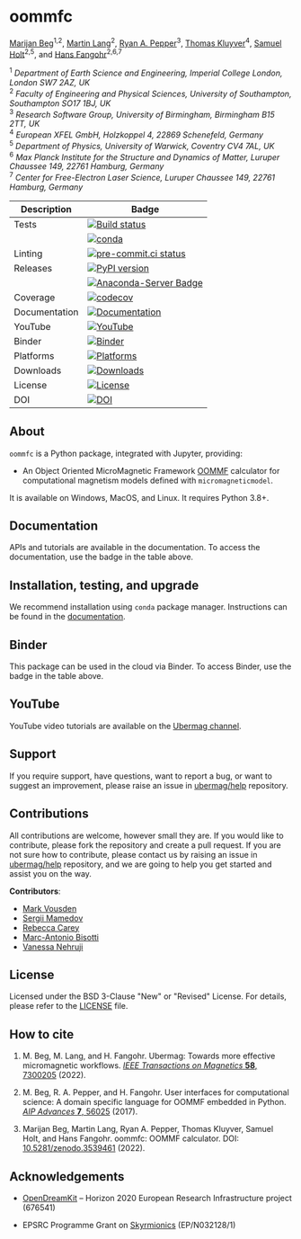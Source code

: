 # oommfc

[Marijan Beg](https://github.com/marijanbeg)<sup>1,2</sup>, [Martin Lang](https://github.com/lang-m)<sup>2</sup>, [Ryan A. Pepper](https://github.com/rpep)<sup>3</sup>, [Thomas Kluyver](https://github.com/takluyver)<sup>4</sup>, [Samuel Holt](https://github.com/samjrholt)<sup>2,5</sup>, and [Hans Fangohr](https://github.com/fangohr)<sup>2,6,7</sup>

<sup>1</sup> *Department of Earth Science and Engineering, Imperial College London, London SW7 2AZ, UK*  
<sup>2</sup> *Faculty of Engineering and Physical Sciences, University of Southampton, Southampton SO17 1BJ, UK*  
<sup>3</sup> *Research Software Group, University of Birmingham, Birmingham B15 2TT, UK*  
<sup>4</sup> *European XFEL GmbH, Holzkoppel 4, 22869 Schenefeld, Germany*  
<sup>5</sup> *Department of Physics, University of Warwick, Coventry CV4 7AL, UK*  
<sup>6</sup> *Max Planck Institute for the Structure and Dynamics of Matter, Luruper Chaussee 149, 22761 Hamburg, Germany*  
<sup>7</sup> *Center for Free-Electron Laser Science, Luruper Chaussee 149, 22761 Hamburg, Germany*  


| Description | Badge |
| --- | --- |
| Tests | [![Build status](https://github.com/ubermag/oommfc/workflows/workflow/badge.svg)](https://github.com/ubermag/oommfc/actions?query=workflow%3Aworkflow) |
|       | [![conda](https://github.com/ubermag/oommfc/workflows/conda/badge.svg)](https://github.com/ubermag/oommfc/actions?query=workflow%3Aconda) |
| Linting | [![pre-commit.ci status](https://results.pre-commit.ci/badge/github/ubermag/oommfc/master.svg)](https://results.pre-commit.ci/latest/github/ubermag/oommfc/master)
| Releases | [![PyPI version](https://badge.fury.io/py/oommfc.svg)](https://badge.fury.io/py/oommfc) |
|          | [![Anaconda-Server Badge](https://anaconda.org/conda-forge/oommfc/badges/version.svg)](https://anaconda.org/conda-forge/oommfc) |
| Coverage | [![codecov](https://codecov.io/gh/ubermag/oommfc/branch/master/graph/badge.svg?token=hcK4fofmrL)](https://codecov.io/gh/ubermag/oommfc) |
| Documentation | [![Documentation](https://img.shields.io/badge/Docs-ubermag.github.io-blue)](https://ubermag.github.io/documentation/oommfc.html) |
| YouTube | [![YouTube](https://img.shields.io/badge/YouTube-ubermag-blue)](https://www.youtube.com/channel/UC7MSqVQSMFV42R1jAYmKGLg) |
| Binder | [![Binder](https://mybinder.org/badge_logo.svg)](https://mybinder.org/v2/gh/ubermag/oommfc/latest?urlpath=lab/tree/docs) |
| Platforms | [![Platforms](https://anaconda.org/conda-forge/oommfc/badges/platforms.svg)](https://anaconda.org/conda-forge/oommfc) |
| Downloads | [![Downloads](https://anaconda.org/conda-forge/oommfc/badges/downloads.svg)](https://anaconda.org/conda-forge/oommfc) |
| License | [![License](https://img.shields.io/badge/License-BSD%203--Clause-blue.svg)](https://opensource.org/licenses/BSD-3-Clause) |
| DOI | [![DOI](https://zenodo.org/badge/67028400.svg)](https://zenodo.org/badge/latestdoi/67028400) |

## About

`oommfc` is a Python package, integrated with Jupyter, providing:

- An Object Oriented MicroMagnetic Framework [OOMMF](https://math.nist.gov/oommf/) calculator for computational magnetism models defined with `micromagneticmodel`.


It is available on Windows, MacOS, and Linux. It requires Python 3.8+.

## Documentation

APIs and tutorials are available in the documentation. To access the documentation, use the badge in the table above.

## Installation, testing, and upgrade

We recommend installation using `conda` package manager. Instructions can be found in the [documentation](https://ubermag.github.io/installation.html).

## Binder

This package can be used in the cloud via Binder. To access Binder, use the badge in the table above.

## YouTube

YouTube video tutorials are available on the [Ubermag channel](https://www.youtube.com/channel/UC7MSqVQSMFV42R1jAYmKGLg).

## Support

If you require support, have questions, want to report a bug, or want to suggest an improvement, please raise an issue in [ubermag/help](https://github.com/ubermag/help) repository.

## Contributions

All contributions are welcome, however small they are. If you would like to contribute, please fork the repository and create a pull request. If you are not sure how to contribute, please contact us by raising an issue in [ubermag/help](https://github.com/ubermag/help) repository, and we are going to help you get started and assist you on the way.

**Contributors**:

- [Mark Vousden](https://github.com/mvousden)
- [Sergii Mamedov](https://github.com/sergii-mamedov)
- [Rebecca Carey](https://github.com/rlc2v07)
- [Marc-Antonio Bisotti](https://github.com/logicabrity)
- [Vanessa Nehruji](https://github.com/vanessanehruji)

## License

Licensed under the BSD 3-Clause "New" or "Revised" License. For details, please refer to the [LICENSE](LICENSE) file.

## How to cite

1. M. Beg, M. Lang, and H. Fangohr. Ubermag: Towards more effective micromagnetic workflows. [*IEEE Transactions on Magnetics* **58**, 7300205](https://doi.org/10.1109/TMAG.2021.3078896) (2022).

2. M. Beg, R. A. Pepper, and H. Fangohr. User interfaces for computational science: A domain specific language for OOMMF embedded in Python. [*AIP Advances* **7**, 56025](http://aip.scitation.org/doi/10.1063/1.4977225) (2017).

3. Marijan Beg, Martin Lang, Ryan A. Pepper, Thomas Kluyver, Samuel Holt, and Hans Fangohr. oommfc: OOMMF calculator. DOI: [10.5281/zenodo.3539461](http://doi.org/10.5281/zenodo.3539461) (2022).

## Acknowledgements

- [OpenDreamKit](http://opendreamkit.org/) – Horizon 2020 European Research Infrastructure project (676541)

- EPSRC Programme Grant on [Skyrmionics](http://www.skyrmions.ac.uk) (EP/N032128/1)
